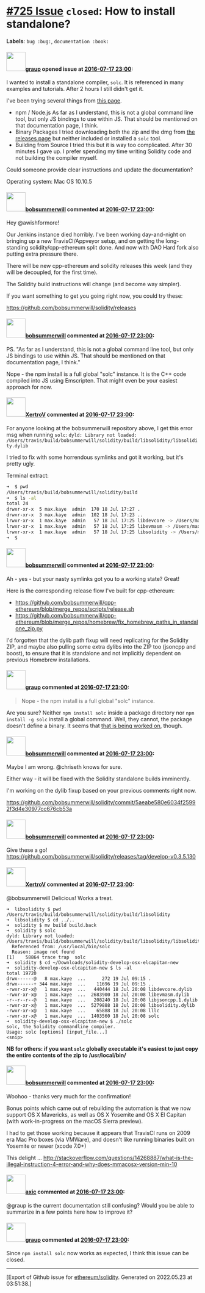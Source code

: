 # [\#725 Issue](https://github.com/ethereum/solidity/issues/725) `closed`: How to install standalone?
**Labels**: `bug :bug:`, `documentation :book:`


#### <img src="https://avatars.githubusercontent.com/u/898549?u=404fd258311b725423558b25a01df639a467f81a&v=4" width="50">[graup](https://github.com/graup) opened issue at [2016-07-17 23:00](https://github.com/ethereum/solidity/issues/725):

I wanted to install a standalone compiler, `solc`. It is referenced in many examples and tutorials. After 2 hours I still didn't get it.

I've been trying several things from [this page](http://solidity.readthedocs.io/en/latest/installing-solidity.html).
- npm / Node.js
  As far as I understand, this is not a global command line tool, but only JS bindings to use within JS. That should be mentioned on that documentation page, I think.
- Binary Packages
  I tried downloading both the zip and the dmg from [the releases page](https://github.com/ethereum/webthree-umbrella/releases) but neither included or installed a `solc` tool. 
- Building from Source
  I tried this but it is way too complicated. After 30 minutes I gave up. I prefer spending my time writing Solidity code and not building the compiler myself.

Could someone provide clear instructions and update the documentation?

Operating system: Mac OS 10.10.5


#### <img src="https://avatars.githubusercontent.com/u/3788156?u=f379551fa667ddb096e1ea2ef248d16e7461b1c3&v=4" width="50">[bobsummerwill](https://github.com/bobsummerwill) commented at [2016-07-17 23:00](https://github.com/ethereum/solidity/issues/725#issuecomment-233225427):

Hey @awishformore!

Our Jenkins instance died horribly.   I've been working day-and-night on bringing up a new TravisCI/Appveyor setup, and on getting the long-standing solidity/cpp-ethereum split done.    And now with DAO Hard fork also putting extra pressure there.

There will be new cpp-ethereum and solidity releases this week (and they will be decoupled, for the first time).

The Solidity build instructions will change (and become way simpler).

If you want something to get you going right now, you could try these:

https://github.com/bobsummerwill/solidity/releases

#### <img src="https://avatars.githubusercontent.com/u/3788156?u=f379551fa667ddb096e1ea2ef248d16e7461b1c3&v=4" width="50">[bobsummerwill](https://github.com/bobsummerwill) commented at [2016-07-17 23:00](https://github.com/ethereum/solidity/issues/725#issuecomment-233227534):

PS.  "As far as I understand, this is not a global command line tool, but only JS bindings to use within JS. That should be mentioned on that documentation page, I think."

Nope - the npm install is a full global "solc" instance.    It is the C++ code compiled into JS using Emscripten.    That might even be your easiest approach for now.

#### <img src="https://avatars.githubusercontent.com/u/1046448?v=4" width="50">[XertroV](https://github.com/XertroV) commented at [2016-07-17 23:00](https://github.com/ethereum/solidity/issues/725#issuecomment-233253900):

For anyone looking at the bobsummerwill repository above, I get this error msg when running `solc`: 
`dyld: Library not loaded: /Users/travis/build/bobsummerwill/solidity/build/libsolidity/libsolidity.dylib`

I tried to fix with some horrendous symlinks and got it working, but it's pretty ugly.

Terminal extract:

``` bash
➜  $ pwd
/Users/travis/build/bobsummerwill/solidity/build
➜  $ ls -al
total 24
drwxr-xr-x  5 max.kaye  admin  170 18 Jul 17:27 .
drwxr-xr-x  3 max.kaye  admin  102 18 Jul 17:23 ..
lrwxr-xr-x  1 max.kaye  admin   57 18 Jul 17:25 libdevcore -> /Users/max.kaye/Downloads/solidity-develop-osx-elcapitan/
lrwxr-xr-x  1 max.kaye  admin   57 18 Jul 17:25 libevmasm -> /Users/max.kaye/Downloads/solidity-develop-osx-elcapitan/
lrwxr-xr-x  1 max.kaye  admin   57 18 Jul 17:25 libsolidity -> /Users/max.kaye/Downloads/solidity-develop-osx-elcapitan/
➜  $
```

#### <img src="https://avatars.githubusercontent.com/u/3788156?u=f379551fa667ddb096e1ea2ef248d16e7461b1c3&v=4" width="50">[bobsummerwill](https://github.com/bobsummerwill) commented at [2016-07-17 23:00](https://github.com/ethereum/solidity/issues/725#issuecomment-233294779):

Ah - yes - but your nasty symlinks got you to a working state?   Great!

Here is the corresponding release flow I've built for cpp-ethereum:
- https://github.com/bobsummerwill/cpp-ethereum/blob/merge_repos/scripts/release.sh
- https://github.com/bobsummerwill/cpp-ethereum/blob/merge_repos/homebrew/fix_homebrew_paths_in_standalone_zip.py

I'd forgotten that the dylib path fixup will need replicating for the Solidity ZIP, and maybe also pulling some extra dylibs into the ZIP too (jsoncpp and boost), to ensure that it is standalone and not implicitly dependent on previous Homebrew installations.

#### <img src="https://avatars.githubusercontent.com/u/898549?u=404fd258311b725423558b25a01df639a467f81a&v=4" width="50">[graup](https://github.com/graup) commented at [2016-07-17 23:00](https://github.com/ethereum/solidity/issues/725#issuecomment-233428009):

> Nope - the npm install is a full global "solc" instance.

Are you sure? Neither `npm install solc` inside a package directory nor `npm install -g solc` install a global command. Well, they cannot, the package doesn't define a binary. It seems that [that is being worked on](https://github.com/ethereum/solc-js/pull/27), though.

#### <img src="https://avatars.githubusercontent.com/u/3788156?u=f379551fa667ddb096e1ea2ef248d16e7461b1c3&v=4" width="50">[bobsummerwill](https://github.com/bobsummerwill) commented at [2016-07-17 23:00](https://github.com/ethereum/solidity/issues/725#issuecomment-233434659):

Maybe I am wrong.   @chriseth knows for sure.

Either way - it will be fixed with the Solidity standalone builds imminently.

I'm working on the dylib fixup based on your previous comments right now.

https://github.com/bobsummerwill/solidity/commit/5aeabe580e6034f25992f3d4e30977cc676cb53a

#### <img src="https://avatars.githubusercontent.com/u/3788156?u=f379551fa667ddb096e1ea2ef248d16e7461b1c3&v=4" width="50">[bobsummerwill](https://github.com/bobsummerwill) commented at [2016-07-17 23:00](https://github.com/ethereum/solidity/issues/725#issuecomment-233458259):

Give these a go!   https://github.com/bobsummerwill/solidity/releases/tag/develop-v0.3.5.130

#### <img src="https://avatars.githubusercontent.com/u/1046448?v=4" width="50">[XertroV](https://github.com/XertroV) commented at [2016-07-17 23:00](https://github.com/ethereum/solidity/issues/725#issuecomment-233487820):

@bobsummerwill Delicious! Works a treat.

```
➜  libsolidity $ pwd
/Users/travis/build/bobsummerwill/solidity/build/libsolidity
➜  libsolidity $ cd ../..
➜  solidity $ mv build build.back
➜  solidity $ solc
dyld: Library not loaded: /Users/travis/build/bobsummerwill/solidity/build/libsolidity/libsolidity.dylib
  Referenced from: /usr/local/bin/solc
  Reason: image not found
[1]    58864 trace trap  solc
➜  solidity $ cd ~/Downloads/solidity-develop-osx-elcapitan-new
➜  solidity-develop-osx-elcapitan-new $ ls -al
total 19720
drwx------@   8 max.kaye  ...      272 19 Jul 09:15 .
drwx------+ 344 max.kaye  ...    11696 19 Jul 09:15 ..
-rwxr-xr-x@   1 max.kaye  ...   440444 18 Jul 20:08 libdevcore.dylib
-rwxr-xr-x@   1 max.kaye  ...  2683900 18 Jul 20:08 libevmasm.dylib
-r--r--r--@   1 max.kaye  ...   208240 18 Jul 20:08 libjsoncpp.1.dylib
-rwxr-xr-x@   1 max.kaye  ...  5279888 18 Jul 20:08 libsolidity.dylib
-rwxr-xr-x@   1 max.kaye  ...    65888 18 Jul 20:08 lllc
-rwxr-xr-x@   1 max.kaye  ...  1403560 18 Jul 20:08 solc
➜  solidity-develop-osx-elcapitan-new $ ./solc
solc, the Solidity commandline compiler.
Usage: solc [options] [input_file...]
<snip>
```

**NB for others: if you want `solc` globally executable it's easiest to just copy the entire contents of the zip to /usr/local/bin/**

#### <img src="https://avatars.githubusercontent.com/u/3788156?u=f379551fa667ddb096e1ea2ef248d16e7461b1c3&v=4" width="50">[bobsummerwill](https://github.com/bobsummerwill) commented at [2016-07-17 23:00](https://github.com/ethereum/solidity/issues/725#issuecomment-233501701):

Woohoo - thanks very much for the confirmation!

Bonus points which came out of rebuilding the automation is that we now support OS X Mavericks, as well as OS X Yosemite and OS X El Capitan (with work-in-progress on the macOS Sierra preview).

I had to get those working because it appears that TravisCI runs on 2009 era Mac Pro boxes (via VMWare), and doesn't like running binaries built on Yosemite or newer (xcode 7.0+)

This delight ... http://stackoverflow.com/questions/14268887/what-is-the-illegal-instruction-4-error-and-why-does-mmacosx-version-min-10

#### <img src="https://avatars.githubusercontent.com/u/20340?v=4" width="50">[axic](https://github.com/axic) commented at [2016-07-17 23:00](https://github.com/ethereum/solidity/issues/725#issuecomment-256016859):

@graup is the current documentation still confusing? Would you be able to summarize in a few points here how to improve it?

#### <img src="https://avatars.githubusercontent.com/u/898549?u=404fd258311b725423558b25a01df639a467f81a&v=4" width="50">[graup](https://github.com/graup) commented at [2016-07-17 23:00](https://github.com/ethereum/solidity/issues/725#issuecomment-256023269):

Since `npm install solc` now works as expected, I think this issue can be closed.


-------------------------------------------------------------------------------



[Export of Github issue for [ethereum/solidity](https://github.com/ethereum/solidity). Generated on 2022.05.23 at 03:51:38.]
